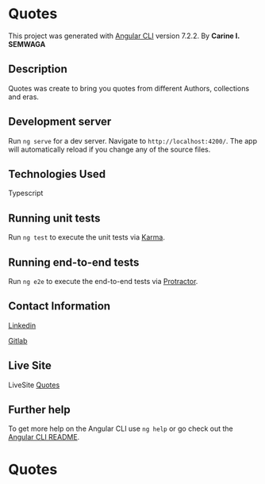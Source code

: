 # Quotes

This project was generated with [Angular CLI](https://github.com/angular/angular-cli) version 7.2.2.
 By **Carine I. SEMWAGA**
 
## Description
 Quotes was create to bring you quotes from different Authors, collections and eras.
 
## Development server

Run `ng serve` for a dev server. Navigate to `http://localhost:4200/`. The app will automatically reload if you change any of the source files.

## Technologies Used
Typescript 

## Running unit tests

Run `ng test` to execute the unit tests via [Karma](https://karma-runner.github.io).

## Running end-to-end tests

Run `ng e2e` to execute the end-to-end tests via [Protractor](http://www.protractortest.org/).

## Contact Information
[Linkedin](https://www.linkedin.com/in/carine-ishimwe-semwaga-29aa11149/)

[Gitlab](https://gitlab.com/Krasivaya?nav_source=navbar)

## Live Site
LiveSite [Quotes](https://krasivaya.github.io/Quotes/)

## Further help

To get more help on the Angular CLI use `ng help` or go check out the [Angular CLI README](https://github.com/angular/angular-cli/blob/master/README.md).
# Quotes
